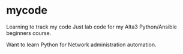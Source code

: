 # mycode
Learning to track my code
Just lab code for my Alta3 Python/Ansible beginners course.

Want to learn Python for Network administration automation.

